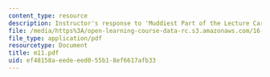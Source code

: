 ```yaml
---
content_type: resource
description: Instructor's response to 'Muddiest Part of the Lecture Cards'.
file: /media/https%3A/open-learning-course-data-rc.s3.amazonaws.com/16-01-unified-engineering-i-ii-iii-iv-fall-2005-spring-2006/ef48158aeedeeed055b18ef6617afb33_m11.pdf
file_type: application/pdf
resourcetype: Document
title: m11.pdf
uid: ef48158a-eede-eed0-55b1-8ef6617afb33
---
```

